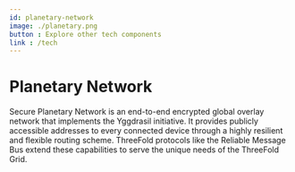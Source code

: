 ```yaml
---
id: planetary-network
image: ./planetary.png
button : Explore other tech components
link : /tech
---
```

# Planetary Network

Secure Planetary Network is an end-to-end encrypted global overlay network that implements the Yggdrasil initiative. It provides publicly accessible addresses to every connected device through a highly resilient and flexible routing scheme. ThreeFold protocols like the Reliable Message Bus extend these capabilities to serve the unique needs of the ThreeFold Grid.
